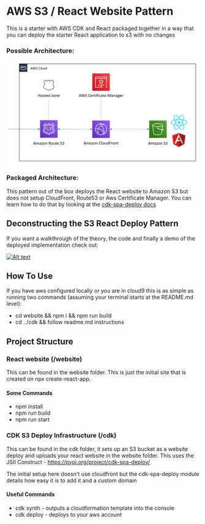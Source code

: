 # AWS S3 / React Website Pattern
This is a starter with AWS CDK and React packaged together in a way that you can deploy the starter React application to s3 with no changes

### Possible Architecture:
![Architecture](https://raw.githubusercontent.com/cdk-patterns/serverless/master/s3-react-website/img/architecture.PNG)

### Packaged Architecture:
This pattern out of the box deploys the React website to Amazon S3 but does not setup CloudFront, Route53 or Aws Certificate Manager. You can learn how to do that by looking at the [cdk-spa-deploy docs](https://github.com/nideveloper/CDK-SPA-Deploy)

## Deconstructing the S3 React Deploy Pattern
If you want a walkthrough of the theory, the code and finally a demo of the deployed implementation check out:

[![Alt text](https://img.youtube.com/vi/tUUNiF0q7rk/0.jpg)](https://www.youtube.com/watch?v=tUUNiF0q7rk)

## How To Use
If you have aws configured locally or you are in cloud9 this is as simple as running two commands (assuming your terminal starts at the README.md level):
- cd website && npm i && npm run build
- cd ../cdk && follow readme.md instructions

## Project Structure

### React website (/website)
This can be found in the website folder. This is just the initial site that is created on npx create-react-app.

#### Some Commands
- npm install
- npm run build
- npm run start

### CDK S3 Deploy Infrastructure (/cdk)
This can be found in the cdk folder, it sets up an S3 bucket as a website deploy and uploads your react website in the website folder. This uses the JSII Construct - https://pypi.org/project/cdk-spa-deploy/

The initial setup here doesn't use cloudfront but the cdk-spa-deploy module details how easy it is to add it and a custom domain

#### Useful Commands

- cdk synth - outputs a cloudformation template into the console
- cdk deploy - deploys to your aws account
